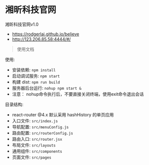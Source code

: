 # 湘昕科技官网

湘昕科技官网v1.0   
* https://rodgerlai.github.io/believe
* http://123.206.85.58:4444/#/

> 使用文档

使用:
* 安装依赖: `npm install`
* 启动调试服务: `npm start`
* 构建 dist: `npm run build`
* 服务器后台运行: `nohup npm start &`
* 注意： nohup命令执行后，不要直接关闭终端，使用exit命令退出会话


目录结构:

* react-router @4.x 默认采用 hashHistory 的单页应用
* 入口文件: `src/index.js`
* 导航配置: `src/menuConfig.js`
* 路由配置: `src/routerConfig.js`
* 路由入口: `src/router.jsx`
* 布局文件: `src/layouts`
* 通用组件: `src/components`
* 页面文件: `src/pages`
